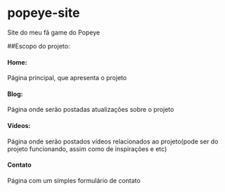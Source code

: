 # popeye-site
Site do meu fã game do Popeye

##Escopo do projeto:

#### Home: 
Página principal, que apresenta o projeto

#### Blog: 
Página onde serão postadas atualizações sobre o projeto

#### Vídeos: 
Página onde serão postados vídeos relacionados ao projeto(pode ser do projeto funcionando, assim como de inspirações e etc)

#### Contato
Página com um simples formulário de contato

